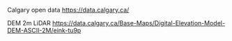 Calgary open data https://data.calgary.ca/

DEM 2m LiDAR https://data.calgary.ca/Base-Maps/Digital-Elevation-Model-DEM-ASCII-2M/eink-tu9p

